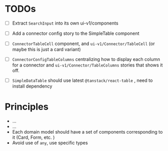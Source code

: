 # TODOs
- [ ] Extract `SearchInput` into its own ui-v1/components
- [ ] Add a connector config story to the SimpleTable component
- [ ] `ConnectorTableCell` component, and `ui-v1/Connector/TableCell` (or maybe this is just a card variant)
- [ ] `ConnectorConfigTableColumns` centralizing how to display each column for a connector and `ui-v1/Connector/TableColumns` stories that shows it off.
- [ ] `SimpleDataTable` should use latest `@tanstack/react-table` , need to install dependency


# Principles
- ...
- ...
- Each domain model should have a set of components corresponding to it (Card, Form, etc. )
- Avoid use of `any`, use specific types
